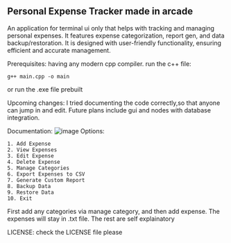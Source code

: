 ## Personal Expense Tracker made in arcade

An application for terminal ui only that helps with tracking and managing personal expenses. It features expense categorization, report gen, and data backup/restoration.
It is designed with user-friendly functionality, ensuring efficient and accurate management.


Prerequisites:
having any modern cpp compiler.
run the c++ file:
```
g++ main.cpp -o main
```
or run the .exe file prebuilt

Upcoming changes:
I tried documenting the code correctly,so that anyone can jump in and edit.
Future plans include gui and nodes with database integration.


Documentation:
![image](https://github.com/user-attachments/assets/e338c2ae-2910-449f-aa63-56cffd0dafa0)
Options: 
```
1. Add Expense
2. View Expenses
3. Edit Expense
4. Delete Expense
5. Manage Categories
6. Export Expenses to CSV
7. Generate Custom Report
8. Backup Data
9. Restore Data
10. Exit
```
First add any categories via manage category, and then add expense. The expenses will stay in .txt file. The rest are self explainatory  

LICENSE:
check the LICENSE file please 
